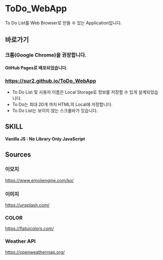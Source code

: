 # ToDo_WebApp
To Do List를 Web Browser로 만들 수 있는 Application입니다.



## 바로가기

### 크롬(Google Chrome)을 권장합니다.

#### GitHub Pages로 배포되었습니다.

### https://sur2.github.io/ToDo_WebApp

- To Do List 및 사용자 이름은 Local Storage로 정보를 저장할 수 있게 설계되었습니다.
- To Do는 최대 20개 까지 HTML의 Local에 저장합니다.
- To Do List는 보이지 않는 스크롤바가 있습니다.



## SKILL

#### Vanilla JS : No Library Only JavaScript



## Sources

### 이모지

https://www.emojiengine.com/ko/

### 이미지

https://unsplash.com/

### COLOR

https://flatuicolors.com/

### Weather API

https://openweathermap.org/